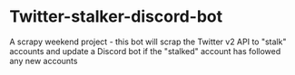 # Twitter-stalker-discord-bot
A scrapy weekend project - this bot will scrap the Twitter v2 API to "stalk" accounts and update a Discord bot if the "stalked" account has followed any new accounts
